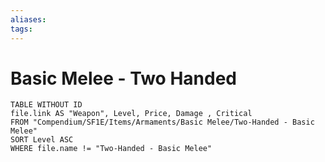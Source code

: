 ```yaml
---
aliases: 
tags: 
---
```


# Basic Melee - Two Handed

``` dataview
TABLE WITHOUT ID
file.link AS "Weapon", Level, Price, Damage , Critical
FROM "Compendium/SF1E/Items/Armaments/Basic Melee/Two-Handed - Basic Melee"
SORT Level ASC
WHERE file.name != "Two-Handed - Basic Melee"
```